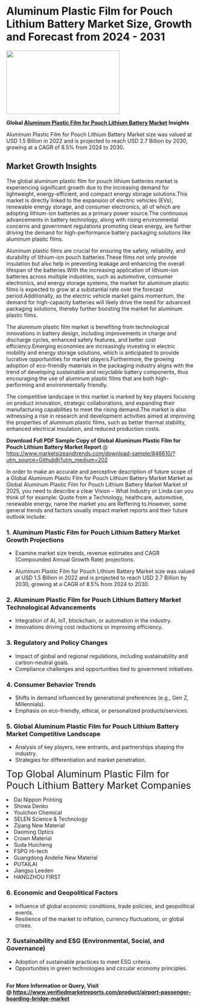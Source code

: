 <H1>Aluminum Plastic Film for Pouch Lithium Battery Market Size, Growth and Forecast from 2024 - 2031</H1><img class="aligncenter size-medium wp-image-584254" src="https://thirdeyenews.in/wp-content/uploads/2024/09/Global-Market-Research-300x168.jpeg" alt="" width="300" height="168" /><p><strong>Global&nbsp;<a href="https://www.marketsizeandtrends.com/download-sample/846610/?utm_source=Github8j?utm_medium=202">Aluminum Plastic Film for Pouch Lithium Battery Market</a> Insights</strong></p><p>Aluminum Plastic Film for Pouch Lithium Battery Market size was valued at USD 1.5 Billion in 2022 and is projected to reach USD 2.7 Billion by 2030, growing at a CAGR of 8.5% from 2024 to 2030.</p><p><h2>Market Growth Insights</h2> <p>The global aluminum plastic film for pouch lithium batteries market is experiencing significant growth due to the increasing demand for lightweight, energy-efficient, and compact energy storage solutions.This market is directly linked to the expansion of electric vehicles (EVs), renewable energy storage, and consumer electronics, all of which are adopting lithium-ion batteries as a primary power source.The continuous advancements in battery technology, along with rising environmental concerns and government regulations promoting clean energy, are further driving the demand for high-performance battery packaging solutions like aluminum plastic films.</p> <p>Aluminum plastic films are crucial for ensuring the safety, reliability, and durability of lithium-ion pouch batteries.These films not only provide insulation but also help in preventing leakage and enhancing the overall lifespan of the batteries.With the increasing application of lithium-ion batteries across multiple industries, such as automotive, consumer electronics, and energy storage systems, the market for aluminum plastic films is expected to grow at a substantial rate over the forecast period.Additionally, as the electric vehicle market gains momentum, the demand for high-capacity batteries will likely drive the need for advanced packaging solutions, thereby further boosting the market for aluminum plastic films.</p> <p>The aluminum plastic film market is benefiting from technological innovations in battery design, including improvements in charge and discharge cycles, enhanced safety features, and better cost efficiency.Emerging economies are increasingly investing in electric mobility and energy storage solutions, which is anticipated to provide lucrative opportunities for market players.Furthermore, the growing adoption of eco-friendly materials in the packaging industry aligns with the trend of developing sustainable and recyclable battery components, thus encouraging the use of aluminum plastic films that are both high-performing and environmentally friendly.</p> <p>The competitive landscape in this market is marked by key players focusing on product innovation, strategic collaborations, and expanding their manufacturing capabilities to meet the rising demand.The market is also witnessing a rise in research and development activities aimed at improving the properties of aluminum plastic films, such as better thermal stability, enhanced electrical insulation, and reduced production costs.</p> <p><span class=""><strong>Download Full PDF Sample Copy of Global Aluminum Plastic Film for Pouch Lithium Battery Market Report</strong> @ <a href="https://www.marketsizeandtrends.com/download-sample/846610/?utm_source=Github8j?utm_medium=202" target="_blank">https://www.marketsizeandtrends.com/download-sample/846610/?utm_source=Github8j?utm_medium=202</a></span></p><p>In order to make an accurate and perceptive description of future scope of a Global&nbsp;Aluminum Plastic Film for Pouch Lithium Battery Market Market as Global&nbsp;Aluminum Plastic Film for Pouch Lithium Battery Market Market of 2025, you need to describe a clear Vision &ndash; What Industry or Linda can you think of for example: Quote from a Technology, healthcare, automotive, renewable energy, name the market you are Reffering to.However, some general trends and factors usually impact market reports and their future outlook include:</p><h3>1.&nbsp;<strong>Aluminum Plastic Film for Pouch Lithium Battery Market Growth Projections</strong></h3><ul><li>Examine market size trends, revenue estimates and CAGR (Compounded Annual Growth Rate) projections.</li><li><p>Aluminum Plastic Film for Pouch Lithium Battery Market size was valued at USD 1.5 Billion in 2022 and is projected to reach USD 2.7 Billion by 2030, growing at a CAGR of 8.5% from 2024 to 2030.</p></li></ul><h3>2.&nbsp;<strong>Aluminum Plastic Film for Pouch Lithium Battery Market Technological Advancements</strong></h3><ul><li>Integration of AI, IoT, blockchain, or automation in the industry.</li><li>Innovations driving cost reductions or improving efficiency.</li></ul><h3>3.&nbsp;<strong>Regulatory and Policy Changes</strong></h3><ul><li>Impact of global and regional regulations, including sustainability and carbon-neutral goals.</li><li>Compliance challenges and opportunities tied to government initiatives.</li></ul><h3>4.&nbsp;<strong>Consumer Behavior Trends</strong></h3><ul><li>Shifts in demand influenced by generational preferences (e.g., Gen Z, Millennials).</li><li>Emphasis on eco-friendly, ethical, or personalized products/services.</li></ul><h3>5.&nbsp;<strong>Global Aluminum Plastic Film for Pouch Lithium Battery Market Competitive Landscape</strong></h3><ul><li>Analysis of key players, new entrants, and partnerships shaping the industry.</li><li>Strategies for differentiation and market penetration.</li></ul><p data-pm-slice="1 1 []"><span style="color: inherit; font-family: inherit; font-size: 25px;">Top Global Aluminum Plastic Film for Pouch Lithium Battery Market Companies</span></p><div class="" data-test-id=""><p><li>Dai Nippon Printing</li><li> Showa Denko</li><li> Youlchon Chemical</li><li> SELEN Science & Technology</li><li> Zijiang New Material</li><li> Daoming Optics</li><li> Crown Material</li><li> Suda Huicheng</li><li> FSPG Hi-tech</li><li> Guangdong Andelie New Material</li><li> PUTAILAI</li><li> Jiangsu Leeden</li><li> HANGZHOU FIRST</li></p></div><h3>6.&nbsp;<strong>Economic and Geopolitical Factors</strong></h3><ul><li>Influence of global economic conditions, trade policies, and geopolitical events.</li><li>Resilience of the market to inflation, currency fluctuations, or global crises.</li></ul><h3>7.&nbsp;<strong>Sustainability and ESG (Environmental, Social, and Governance)</strong></h3><ul><li>Adoption of sustainable practices to meet ESG criteria.</li><li>Opportunities in green technologies and circular economy principles.</li></ul><h2><strong style="font-size: 14px;">For More Information or Query, Visit @&nbsp;</strong><a style="background-color: #ffffff; font-size: 14px;" href="https://www.marketsizeandtrends.com/report/aluminum-plastic-film-for-pouch-lithium-battery-market/" target="_blank">https://www.verifiedmarketreports.com/product/airport-passenger-boarding-bridge-market</a></h2>